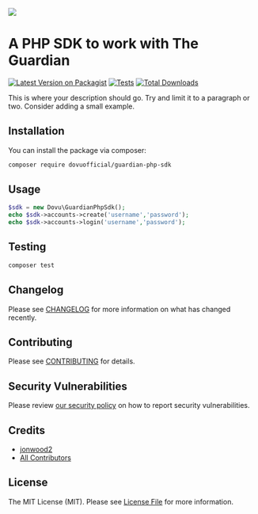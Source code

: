 
[<img src="https://github-ads.s3.eu-central-1.amazonaws.com/support-ukraine.svg?t=1" />](https://supportukrainenow.org)

# A PHP SDK to work with The Guardian

[![Latest Version on Packagist](https://img.shields.io/packagist/v/jonwood2/guardian-php-sdk.svg?style=flat-square)](https://packagist.org/packages/jonwood2/guardian-php-sdk)
[![Tests](https://github.com/jonwood2/guardian-php-sdk/actions/workflows/run-tests.yml/badge.svg?branch=main)](https://github.com/jonwood2/guardian-php-sdk/actions/workflows/run-tests.yml)
[![Total Downloads](https://img.shields.io/packagist/dt/jonwood2/guardian-php-sdk.svg?style=flat-square)](https://packagist.org/packages/jonwood2/guardian-php-sdk)

This is where your description should go. Try and limit it to a paragraph or two. Consider adding a small example.

## Installation

You can install the package via composer:

```bash
composer require dovuofficial/guardian-php-sdk
```

## Usage

```php
$sdk = new Dovu\GuardianPhpSdk();
echo $sdk->accounts->create('username','password');
echo $sdk->accounts->login('username','password');
```

## Testing

```bash
composer test
```

## Changelog

Please see [CHANGELOG](CHANGELOG.md) for more information on what has changed recently.

## Contributing

Please see [CONTRIBUTING](https://github.com/spatie/.github/blob/main/CONTRIBUTING.md) for details.

## Security Vulnerabilities

Please review [our security policy](../../security/policy) on how to report security vulnerabilities.

## Credits

- [jonwood2](https://github.com/jonwood2)
- [All Contributors](../../contributors)

## License

The MIT License (MIT). Please see [License File](LICENSE.md) for more information.
